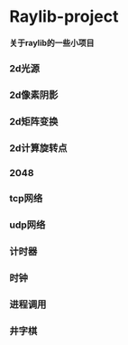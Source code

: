# Raylib-project

**关于raylib的一些小项目**

### 2d光源
### 2d像素阴影
### 2d矩阵变换
### 2d计算旋转点
### 2048
### tcp网络
### udp网络
### 计时器
### 时钟
### 进程调用
### 井字棋
